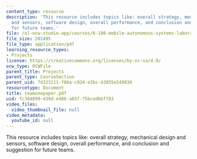 ```yaml
---
content_type: resource
description: 'This resource includes topics like: overall strategy, mechanical design
  and sensors, software design, overall performance, and conclusion and suggestion
  for future teams.'
file: /ol-ocw-studio-app/courses/6-186-mobile-autonomous-systems-laboratory-january-iap-2005/fc304099439de486a65f75bcedbbff83_teamonepaper.pdf
file_size: 201495
file_type: application/pdf
learning_resource_types:
- Projects
license: https://creativecommons.org/licenses/by-nc-sa/4.0/
ocw_type: OCWFile
parent_title: Projects
parent_type: CourseSection
parent_uid: 7d323111-f06a-c924-e3bc-43855e549030
resourcetype: Document
title: teamonepaper.pdf
uid: fc304099-439d-e486-a65f-75bcedbbff83
video_files:
  video_thumbnail_file: null
video_metadata:
  youtube_id: null
---
```

This resource includes topics like: overall strategy, mechanical design and sensors, software design, overall performance, and conclusion and suggestion for future teams.